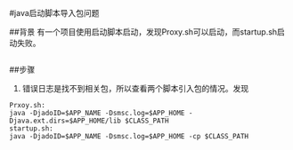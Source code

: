 #java启动脚本导入包问题

##背景
有一个项目使用启动脚本启动，发现Proxy.sh可以启动，而startup.sh启动失败。
```log

```

##步骤
1. 错误日志是找不到相关包，所以查看两个脚本引入包的情况。发现
```shell
Prxoy.sh:
java -DjadoID=$APP_NAME -Dsmsc.log=$APP_HOME -Djava.ext.dirs=$APP_HOME/lib $CLASS_PATH
startup.sh:
java -DjadoID=$APP_NAME -Dsmsc.log=$APP_HOME -cp $CLASS_PATH
```

